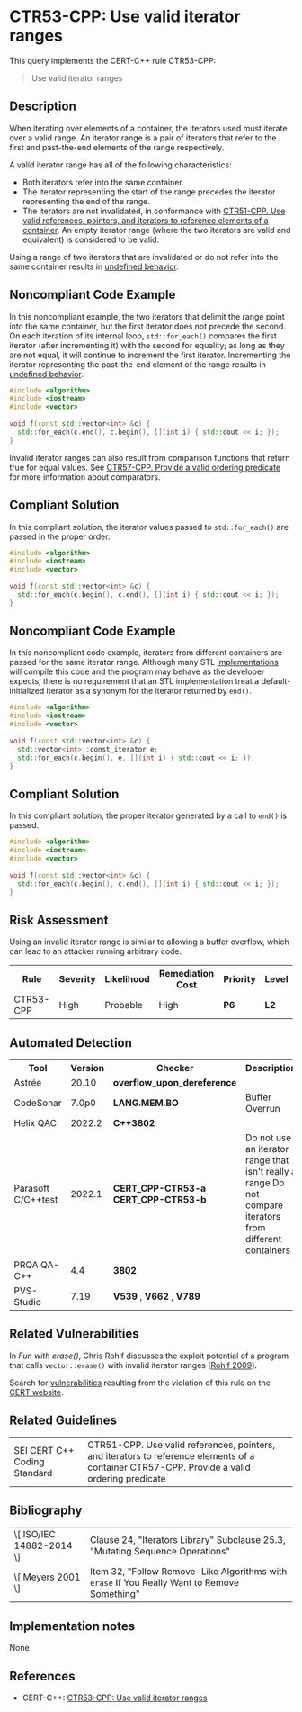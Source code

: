 # CTR53-CPP: Use valid iterator ranges

This query implements the CERT-C++ rule CTR53-CPP:

> Use valid iterator ranges



## Description

When iterating over elements of a container, the iterators used must iterate over a valid range. An iterator range is a pair of iterators that refer to the first and past-the-end elements of the range respectively.

A valid iterator range has all of the following characteristics:

* Both iterators refer into the same container.
* The iterator representing the start of the range precedes the iterator representing the end of the range.
* The iterators are not invalidated, in conformance with [CTR51-CPP. Use valid references, pointers, and iterators to reference elements of a container](https://wiki.sei.cmu.edu/confluence/display/cplusplus/CTR51-CPP.+Use+valid+references%2C+pointers%2C+and+iterators+to+reference+elements+of+a+container).
An empty iterator range (where the two iterators are valid and equivalent) is considered to be valid.

Using a range of two iterators that are invalidated or do not refer into the same container results in [undefined behavior](https://wiki.sei.cmu.edu/confluence/display/cplusplus/BB.+Definitions#BB.Definitions-undefinedbehavior).

## Noncompliant Code Example

In this noncompliant example, the two iterators that delimit the range point into the same container, but the first iterator does not precede the second. On each iteration of its internal loop, `std::for_each()` compares the first iterator (after incrementing it) with the second for equality; as long as they are not equal, it will continue to increment the first iterator. Incrementing the iterator representing the past-the-end element of the range results in [undefined behavior](https://wiki.sei.cmu.edu/confluence/display/cplusplus/BB.+Definitions#BB.Definitions-undefinedbehavior).

```cpp
#include <algorithm>
#include <iostream>
#include <vector>
 
void f(const std::vector<int> &c) {
  std::for_each(c.end(), c.begin(), [](int i) { std::cout << i; });
}
```
Invalid iterator ranges can also result from comparison functions that return true for equal values. See [CTR57-CPP. Provide a valid ordering predicate](https://wiki.sei.cmu.edu/confluence/display/cplusplus/CTR57-CPP.+Provide+a+valid+ordering+predicate) for more information about comparators.

## Compliant Solution

In this compliant solution, the iterator values passed to `std::for_each()` are passed in the proper order.

```cpp
#include <algorithm>
#include <iostream>
#include <vector>
 
void f(const std::vector<int> &c) {
  std::for_each(c.begin(), c.end(), [](int i) { std::cout << i; });
}
```

## Noncompliant Code Example

In this noncompliant code example, iterators from different containers are passed for the same iterator range. Although many STL [implementations](https://wiki.sei.cmu.edu/confluence/display/cplusplus/BB.+Definitions) will compile this code and the program may behave as the developer expects, there is no requirement that an STL implementation treat a default-initialized iterator as a synonym for the iterator returned by `end()`.

```cpp
#include <algorithm>
#include <iostream>
#include <vector>
 
void f(const std::vector<int> &c) {
  std::vector<int>::const_iterator e;
  std::for_each(c.begin(), e, [](int i) { std::cout << i; });
}
```

## Compliant Solution

In this compliant solution, the proper iterator generated by a call to `end()` is passed.

```cpp
#include <algorithm>
#include <iostream>
#include <vector>
 
void f(const std::vector<int> &c) {
  std::for_each(c.begin(), c.end(), [](int i) { std::cout << i; });
}

```

## Risk Assessment

Using an invalid iterator range is similar to allowing a buffer overflow, which can lead to an attacker running arbitrary code.

<table> <tbody> <tr> <th> Rule </th> <th> Severity </th> <th> Likelihood </th> <th> Remediation Cost </th> <th> Priority </th> <th> Level </th> </tr> <tr> <td> CTR53-CPP </td> <td> High </td> <td> Probable </td> <td> High </td> <td> <strong>P6</strong> </td> <td> <strong>L2</strong> </td> </tr> </tbody> </table>


## Automated Detection

<table> <tbody> <tr> <th> Tool </th> <th> Version </th> <th> Checker </th> <th> Description </th> </tr> <tr> <td> <a> Astrée </a> </td> <td> 20.10 </td> <td> <strong>overflow_upon_dereference</strong> </td> <td> </td> </tr> <tr> <td> <a> CodeSonar </a> </td> <td> 7.0p0 </td> <td> <strong>LANG.MEM.BO</strong> </td> <td> Buffer Overrun </td> </tr> <tr> <td> <a> Helix QAC </a> </td> <td> 2022.2 </td> <td> <strong>C++3802</strong> </td> <td> </td> </tr> <tr> <td> <a> Parasoft C/C++test </a> </td> <td> 2022.1 </td> <td> <strong>CERT_CPP-CTR53-a</strong> <strong>CERT_CPP-CTR53-b</strong> </td> <td> Do not use an iterator range that isn't really a range Do not compare iterators from different containers </td> </tr> <tr> <td> <a> PRQA QA-C++ </a> </td> <td> 4.4 </td> <td> <strong>3802 </strong> </td> <td> </td> </tr> <tr> <td> <a> PVS-Studio </a> </td> <td> 7.19 </td> <td> <strong>V539<a></a></strong> , <strong>V662<a></a></strong> , <strong><a>V789</a></strong> </td> <td> </td> </tr> </tbody> </table>


## Related Vulnerabilities

In *Fun with erase()*, Chris Rohlf discusses the exploit potential of a program that calls `vector::erase()` with invalid iterator ranges \[[Rohlf 2009](https://wiki.sei.cmu.edu/confluence/display/cplusplus/AA.+Bibliography#AA.Bibliography-rohlf2009)\].

Search for [vulnerabilities](https://wiki.sei.cmu.edu/confluence/display/cplusplus/BB.+Definitions) resulting from the violation of this rule on the [CERT website](https://www.kb.cert.org/vulnotes/bymetric?searchview&query=FIELD+KEYWORDS+contains+CTR53-CPP).

## Related Guidelines

<table> <tbody> <tr> <td> <a> SEI CERT C++ Coding Standard </a> </td> <td> <a> CTR51-CPP. Use valid references, pointers, and iterators to reference elements of a container </a> <a> CTR57-CPP. Provide a valid ordering predicate </a> </td> </tr> </tbody> </table>


## Bibliography

<table> <tbody> <tr> <td> \[ <a> ISO/IEC 14882-2014 </a> \] </td> <td> Clause 24, "Iterators Library" Subclause 25.3, "Mutating Sequence Operations" </td> </tr> <tr> <td> \[ <a> Meyers 2001 </a> \] </td> <td> Item 32, "Follow Remove-Like Algorithms with <code>erase</code> If You Really Want to Remove Something" </td> </tr> </tbody> </table>


## Implementation notes

None

## References

* CERT-C++: [CTR53-CPP: Use valid iterator ranges](https://wiki.sei.cmu.edu/confluence/pages/viewpage.action?pageId=88046682)
